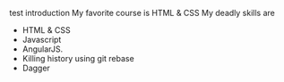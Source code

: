 test introduction
My favorite course is HTML & CSS
My deadly skills are 
* HTML & CSS
* Javascript
* AngularJS.
* Killing history using git rebase
* Dagger
